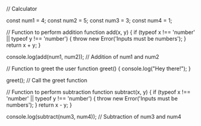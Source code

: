 // Calculator

const num1 = 4;
const num2 = 5;
const num3 = 3;
const num4 = 1;


// Function to perform addition
function add(x, y) {
    if (typeof x !== 'number' || typeof y !== 'number') {
      throw new Error('Inputs must be numbers');
    }
    return x + y;
}


console.log(add(num1, num2)); // Addition of num1 and num2

// Function to greet the user
function greet() {
    console.log("Hey there!");
}

greet(); // Call the greet function

// Function to perform subtraction
function subtract(x, y) {
    if (typeof x !== 'number' || typeof y !== 'number') {
      throw new Error('Inputs must be numbers');
    }
    return x - y;
}

console.log(subtract(num3, num4)); // Subtraction of num3 and num4